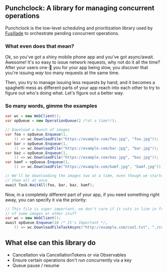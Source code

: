 ## Punchclock: A library for managing concurrent operations

Punchclock is the low-level scheduling and prioritization library used by
[Fusillade](https://github.com/paulcbetts/fusillade) to orchestrate pending
concurrent operations.

### What even does that mean?

Ok, so you've got a shiny mobile phone app and you've got async/await.
Awesome! It's so easy to issue network requests, why not do it all the time?
After your users one-:star2: you for your app being slow, you discover that
you're issuing *way* too many requests at the same time. 

Then, you try to manage issuing less requests by hand, and it becomes a
spaghetti mess as different parts of your app reach into each other to try to
figure out who's doing what. Let's figure out a better way.

### So many words, gimme the examples

```cs
var wc = new WebClient();
var opQueue = new OperationQueue(2 /*at a time*/);

// Download a bunch of images
var foo = opQueue.Enqueue(1, 
    () => wc.DownloadFile("https://example.com/foo.jpg", "foo.jpg"));
var bar = opQueue.Enqueue(1, 
    () => wc.DownloadFile("https://example.com/bar.jpg", "bar.jpg"));
var baz = opQueue.Enqueue(1, 
    () => wc.DownloadFile("https://example.com/baz.jpg", "baz.jpg"));
var bamf = opQueue.Enqueue(1, 
    () => wc.DownloadFile("https://example.com/bamf.jpg", "bamf.jpg"));

// We'll be downloading the images two at a time, even though we started 
// them all at once
await Task.WaitAll(foo, bar, baz, bamf);
```

Now, in a completely different part of your app, if you need something right
away, you can specify it via the priority:

```cs
// This file is super important, we don't care if it cuts in line in front
// of some images or other stuff
var wc = new WebClient();
await opQueue.Enqueue(10 /* It's Important */, 
    () => wc.DownloadFileTaskAsync("http://example.com/cool.txt", "./cool.txt"));
```

## What else can this library do

* Cancellation via CancellationTokens or via Observables
* Ensure certain operations don't run concurrently via a key
* Queue pause / resume
